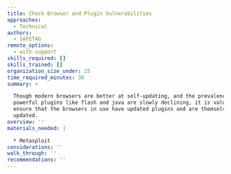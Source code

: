 ```yaml
---
title: Check Browser and Plugin Vulnerabilities
approaches:
  - Technical
authors:
  - SAFETAG
remote_options:
  - with-support
skills_required: []
skills_trained: []
organization_size_under: 25
time_required_minutes: 30
summary: >

  Though modern browsers are better at self-updating, and the prevalence of
  powerful plugins like flash and java are slowly declining, it is valuable to
  ensure that the browsers in use have updated plugins and are themselves
  updated.
overview: ''
materials_needed: |

  * Metasploit
considerations: ''
walk_through: ''
recommendations: ''
---
```


